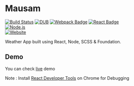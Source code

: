 # Mausam

[![Build Status](https://travis-ci.org/chintan-sh/Mausam.svg?branch=master)](https://travis-ci.org/chintan-sh/Mausam)
[![DUB](https://img.shields.io/dub/l/vibe-d.svg)]()
[![Webpack Badge](https://cdn.rawgit.com/aleen42/badges/master/src/webpack.svg)](#) 
[![React Badge](https://cdn.rawgit.com/aleen42/badges/master/src/react.svg)](#)  
[![Node.js](https://cdn.rawgit.com/aleen42/badges/master/src/node.svg)](#)   
[![Website](https://img.shields.io/website/https/searchneu.com.svg)](http://fathomless-lake-82439.herokuapp.com.com)

Weather App built using React, Node, SCSS & Foundation.

## Demo
You can check [live](http://fathomless-lake-82439.herokuapp.com/#/?_k=e2v47c) demo

Note : Install [React Developer Tools](https://chrome.google.com/webstore/detail/react-developer-tools/fmkadmapgofadopljbjfkapdkoienihi?hl=en) on Chrome for Debugging
